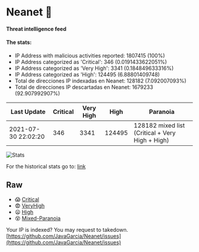 # Neanet :hocho:
#### Threat intelligence feed
#### The stats:

- IP Address with malicious activities reported: 1807415 (100%)
- IP Address categorized as 'Critical':  346 (0.0191433622051%)
- IP Address categorized as 'Very High':  3341 (0.184849633316%)
- IP Address categorized as 'High':  124495 (6.88801409748)
- Total de direcciones IP indexadas en Neanet:  128182 (7.092007093%)
- Total de direcciones IP descartadas en Neanet:  1679233 (92.907992907%)

| Last Update | Critical | Very High | High | Paranoia |
| --- | --- | --- | --- | --- |
| 2021-07-30 22:02:20 | 346 | 3341 | 124495 | 128182 mixed list (Critical + Very High + High)|

![Stats](https://docs.google.com/spreadsheets/d/e/2PACX-1vSnaNMIXVabIpDJjufMlzH7poXnshF3mgd8Is1g9ytUEzVsP5my4Trn8f-xkoLLQ38xpL3HtmUexLo6/pubchart?oid=501124687&format=image)

For the historical stats go to: [link](/stats.csv)
## Raw
- :scream: [Critical](https://raw.githubusercontent.com/JavaGarcia/Neanet/master/blacklists/neanet_critical.txt)
- :fearful: [VeryHigh](https://raw.githubusercontent.com/JavaGarcia/Neanet/master/blacklists/neanet_veryHigh.txtt)
- :frowning: [High](https://raw.githubusercontent.com/JavaGarcia/Neanet/master/blacklists/neanet_high.txt)
- :dizzy_face: [Mixed-Paranoia](https://raw.githubusercontent.com/JavaGarcia/Neanet/master/blacklists/neanet_all.txt)


Your IP is indexed? You may request to takedown. [https://github.com/JavaGarcia/Neanet/issues](https://github.com/JavaGarcia/Neanet/issues)






























































































































































































































































































































































































































































































































































































































































































































































































































































































































































































































































































































































































































































































































































































































































































































































































































































































































































































































































































































































































































































































































































































































































































































































































































































































































































































































































































































































































































































































































































































































































































































































































































































































































































































































































































































































































































































































































































































































































































































































































































































































































































































































































































































































































































































































































































































































































































































































































































































































































































































































































































































































































































































































































































































































































































































































































































































































































































































































































































































































































































































































































































































































































































































































































































































































































































































































































































































































































































































































































































































































































































































































































































































































































































































































































































































































































































































































































































































































































































































































































































































































